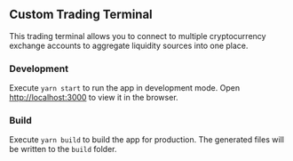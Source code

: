 ## Custom Trading Terminal

This trading terminal allows you to connect to multiple cryptocurrency exchange accounts to aggregate liquidity sources into one place.

### Development

Execute `yarn start` to run the app in development mode. Open [http://localhost:3000](http://localhost:3000) to view it in the browser.

### Build

Execute `yarn build` to build the app for production. The generated files will be written to the `build` folder.
